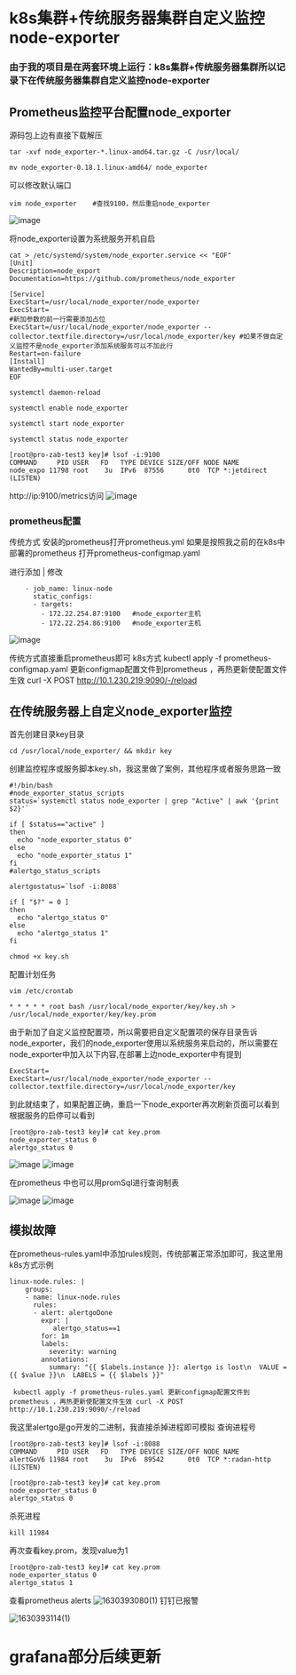 # k8s集群+传统服务器集群自定义监控node-exporter
### 由于我的项目是在两套环境上运行：k8s集群+传统服务器集群所以记录下在传统服务器集群自定义监控node-exporter
## Prometheus监控平台配置node_exporter
源码包上边有直接下载解压
```
tar -xvf node_exporter-*.linux-amd64.tar.gz -C /usr/local/

mv node_exporter-0.18.1.linux-amd64/ node_exporter
```
可以修改默认端口
```
vim node_exporter    #查找9100，然后重启node_exporter
```
![image](https://user-images.githubusercontent.com/63449830/131477090-1af86328-42db-4fe1-8046-19b88fea680f.png)

将node_exporter设置为系统服务开机自启
```
cat > /etc/systemd/system/node_exporter.service << "EOF"
[Unit]
Description=node_export
Documentation=https://github.com/prometheus/node_exporter

[Service]
ExecStart=/usr/local/node_exporter/node_exporter
ExecStart=                                                                                                   #新加参数的前一行需要添加占位
ExecStart=/usr/local/node_exporter/node_exporter --collector.textfile.directory=/usr/local/node_exporter/key #如果不做自定义监控不是node_exporter添加系统服务可以不加此行
Restart=on-failure
[Install]
WantedBy=multi-user.target
EOF
```
```
systemctl daemon-reload

systemctl enable node_exporter

systemctl start node_exporter

systemctl status node_exporter

[root@pro-zab-test3 key]# lsof -i:9100
COMMAND     PID USER   FD   TYPE DEVICE SIZE/OFF NODE NAME
node_expo 11798 root    3u  IPv6  87556      0t0  TCP *:jetdirect (LISTEN)
```
http://ip:9100/metrics访问
![image](https://user-images.githubusercontent.com/63449830/131452612-7e2c0f9f-12f8-40b3-bb4b-0a025b4bf912.png)

### prometheus配置
传统方式 安装的prometheus打开prometheus.yml
如果是按照我之前的在k8s中部署的prometheus 打开prometheus-configmap.yaml

进行添加 | 修改
```
    - job_name: linux-node
      static_configs:
      - targets:
        - 172.22.254.87:9100   #node_exporter主机
        - 172.22.254.86:9100   #node_exporter主机
```
![image](https://user-images.githubusercontent.com/63449830/131453250-1c2f92f8-676b-4b9c-8517-cbe16d078f63.png)

传统方式直接重启prometheus即可
k8s方式 kubectl apply -f prometheus-configmap.yaml 更新configmap配置文件到prometheus ，再热更新使配置文件生效 curl -X POST http://10.1.230.219:9090/-/reload 

## 在传统服务器上自定义node_exporter监控
首先创建目录key目录
```
cd /usr/local/node_exporter/ && mkdir key
```
创建监控程序或服务脚本key.sh，我这里做了案例，其他程序或者服务思路一致
```
#!/bin/bash
#node_exporter_status_scripts
status=`systemctl status node_exporter | grep "Active" | awk '{print $2}'`

if [ $status=="active" ]
then
  echo "node_exporter_status 0"
else
  echo "node_exporter_status 1"
fi
#alertgo_status_scripts

alertgostatus=`lsof -i:8088`

if [ "$?" = 0 ]
then
  echo "alertgo_status 0"
else
  echo "alertgo_status 1"
fi
```
```
chmod +x key.sh
```
配置计划任务
```
vim /etc/crontab

* * * * * root bash /usr/local/node_exporter/key/key.sh > /usr/local/node_exporter/key/key.prom
```
由于新加了自定义监控配置项，所以需要把自定义配置项的保存目录告诉node_exporter，我们的node_exporter使用以系统服务来启动的，所以需要在node_exporter中加入以下内容,在部署上边node_exporter中有提到
```
ExecStart=
ExecStart=/usr/local/node_exporter/node_exporter --collector.textfile.directory=/usr/local/node_exporter/key
```
到此就结束了，如果配置正确，重启一下node_exporter再次刷新页面可以看到
根据服务的启停可以看到
```
[root@pro-zab-test3 key]# cat key.prom 
node_exporter_status 0
alertgo_status 0
```

![image](https://user-images.githubusercontent.com/63449830/131454926-7867fc50-39dc-4400-8ff2-8ba50f53676c.png)
![image](https://user-images.githubusercontent.com/63449830/131454973-58e207b7-ed3e-4656-b0b4-10a8461fdec9.png)

在prometheus 中也可以用promSql进行查询制表

![image](https://user-images.githubusercontent.com/63449830/131455274-c1b0f06e-7e08-44d5-a704-d6ea5e1e63d0.png)
![image](https://user-images.githubusercontent.com/63449830/131455393-02746554-1623-4859-9431-1ec41eec78f1.png)

## 模拟故障
在prometheus-rules.yaml中添加rules规则，传统部署正常添加即可，我这里用k8s方式示例
```
linux-node.rules: |
    groups:
    - name: linux-node.rules
      rules:
      - alert: alertgoDone
        expr: |
           alertgo_status==1
        for: 1m
        labels:
          severity: warning
        annotations:
          summary: "{{ $labels.instance }}: alertgo is lost\n  VALUE = {{ $value }}\n  LABELS = {{ $labels }}"
```
```
 kubectl apply -f prometheus-rules.yaml 更新configmap配置文件到prometheus ，再热更新使配置文件生效 curl -X POST http://10.1.230.219:9090/-/reload 
```
我这里alertgo是go开发的二进制，我直接杀掉进程即可模拟
查询进程号
```
[root@pro-zab-test3 key]# lsof -i:8088
COMMAND     PID USER   FD   TYPE DEVICE SIZE/OFF NODE NAME
alertGoV6 11984 root    3u  IPv6  89542      0t0  TCP *:radan-http (LISTEN)

[root@pro-zab-test3 key]# cat key.prom 
node_exporter_status 0
alertgo_status 0

```
杀死进程
```
kill 11984
```
再次查看key.prom，发现value为1
```
[root@pro-zab-test3 key]# cat key.prom 
node_exporter_status 0
alertgo_status 1
```
查看prometheus alerts
![1630393080(1)](https://user-images.githubusercontent.com/63449830/131457282-95826395-4ba1-4099-af1f-1ab3b950765d.jpg)
钉钉已报警

![1630393114(1)](https://user-images.githubusercontent.com/63449830/131457342-d5bedbf5-f806-4c37-a142-976e5548ab30.jpg)

# grafana部分后续更新 
